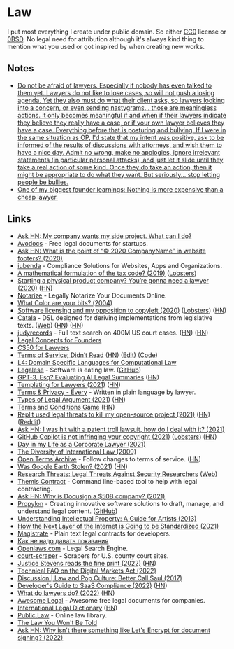 # Law

I put most everything I create under public domain. So either [CC0](https://creativecommons.org/share-your-work/public-domain/cc0/) license or [0BSD](https://choosealicense.com/licenses/0bsd/). No legal need for attribution although it's always kind thing to mention what you used or got inspired by when creating new works.

## Notes

- [Do not be afraid of lawyers. Especially if nobody has even talked to them yet. Lawyers do not like to lose cases, so will not push a losing agenda. Yet they also must do what their client asks, so lawyers looking into a concern, or even sending nastygrams... those are meaningless actions. It only becomes meaningful if and when if their lawyers indicate they believe they really have a case, or if your own lawyer believes they have a case. Everything before that is posturing and bullying. If I were in the same situation as OP, I'd state that my intent was positive, ask to be informed of the results of discussions with attorneys, and wish them to have a nice day. Admit no wrong, make no apologies, ignore irrelevant statements (in particular personal attacks), and just let it slide until they take a real action of some kind. Once they do take an action, then it might be appropriate to do what they want. But seriously... stop letting people be bullies.](https://news.ycombinator.com/item?id=27424195)
- [One of my biggest founder learnings: Nothing is more expensive than a cheap lawyer.](https://twitter.com/NolanChurch/status/1551961191332777984)

## Links

- [Ask HN: My company wants my side project. What can I do?](https://news.ycombinator.com/item?id=21786111)
- [Avodocs](https://www.avodocs.com/) - Free legal documents for startups.
- [Ask HN: What is the point of “© 2020 CompanyName” in website footers? (2020)](https://news.ycombinator.com/item?id=23202586)
- [iubenda](https://www.iubenda.com/en/) - Compliance Solutions for Websites, Apps and Organizations.
- [A mathematical formulation of the tax code? (2019)](https://blog.merigoux.fr/en/2019/12/20/taxes-formal-proofs.html) ([Lobsters](https://lobste.rs/s/pfswxd/mathematical_formulation_tax_code))
- [Starting a physical product company? You’re gonna need a lawyer (2020)](https://medium.com/@molson_hart/starting-a-physical-product-company-youre-gonna-need-a-lawyer-13b2eecebc9f) ([HN](https://news.ycombinator.com/item?id=24822800))
- [Notarize](https://www.notarize.com/) - Legally Notarize Your Documents Online.
- [What Color are your bits? (2004)](https://ansuz.sooke.bc.ca/entry/23)
- [Software licensing and my opposition to copyleft (2020)](https://github.com/BurntSushi/notes/blob/master/2020-10-29_licensing-and-copyleft.md) ([Lobsters](https://lobste.rs/s/i7c0a6/software_licensing_my_opposition)) ([HN](https://news.ycombinator.com/item?id=24939162))
- [Catala](https://github.com/CatalaLang/catala) - DSL designed for deriving implementations from legislative texts. ([Web](https://catala-lang.org/)) ([HN](https://news.ycombinator.com/item?id=24948342)) ([HN](https://news.ycombinator.com/item?id=28633122))
- [judyrecords](https://www.judyrecords.com/) - Full text search on 400M US court cases. ([HN](https://news.ycombinator.com/item?id=25150702)) ([HN](https://news.ycombinator.com/item?id=30399881))
- [Legal Concepts for Founders](https://handbook.clerky.com/)
- [CS50 for Lawyers](https://online-learning.harvard.edu/course/cs50-lawyers)
- [Terms of Service; Didn’t Read](https://tosdr.org/) ([HN](https://news.ycombinator.com/item?id=25714093)) ([Edit](https://edit.tosdr.org/)) ([Code](https://github.com/tosdr/edit.tosdr.org))
- [L4: Domain Specific Languages for Computational Law](https://github.com/smucclaw/dsl)
- [Legalese](https://legalese.com/) - Software is eating law. ([GitHub](https://github.com/legalese))
- [GPT-3, Esq? Evaluating AI Legal Summaries](http://www.davidvictorrodriguez.com/uploads/2/6/4/2/26420847/gpt-3_esq_-_evaluating_ai_legal_summaries.pdf) ([HN](https://news.ycombinator.com/item?id=26183114))
- [Templating for Lawyers (2021)](https://writing.kemitchell.com/2021/03/13/Templating-for-Lawyers.html) ([HN](https://news.ycombinator.com/item?id=26448618))
- [Terms & Privacy - Every](https://every.to/legal) - Written in plain language by lawyer.
- [Types of Legal Argument (2021)](https://philosophicaldisquisitions.blogspot.com/2021/03/understanding-legal-argument-1-five.html) ([HN](https://news.ycombinator.com/item?id=26952429))
- [Terms and Conditions Game](https://termsandconditions.game/) ([HN](https://news.ycombinator.com/item?id=27191795))
- [Replit used legal threats to kill my open-source project (2021)](https://intuitiveexplanations.com/tech/replit/) ([HN](https://news.ycombinator.com/item?id=27424195)) ([Reddit](https://www.reddit.com/r/programming/comments/nulyx0/how_replit_used_legal_threats_to_kill_my/))
- [Ask HN: I was hit with a patent troll lawsuit, how do I deal with it? (2021)](https://news.ycombinator.com/item?id=27579693)
- [GitHub Copilot is not infringing your copyright (2021)](https://juliareda.eu/2021/07/github-copilot-is-not-infringing-your-copyright/) ([Lobsters](https://lobste.rs/s/bmdesp/github_copilot_is_not_infringing_your)) ([HN](https://news.ycombinator.com/item?id=27736650))
- [Day in my Life as a Corporate Lawyer (2021)](https://www.youtube.com/watch?v=HjZ9U9DGqW8)
- [The Diversity of International Law (2009)](https://brill.com/view/title/18005)
- [Open Terms Archive](https://www.opentermsarchive.org/en) - Follow changes to terms of service. ([HN](https://news.ycombinator.com/item?id=28006249))
- [Was Google Earth Stolen? (2021)](https://avibarzeev.medium.com/was-google-earth-stolen-7d1b821e589b) ([HN](https://news.ycombinator.com/item?id=28913378))
- [Research Threats: Legal Threats Against Security Researchers](https://github.com/disclose/research-threats) ([Web](https://threats.disclose.io/))
- [Themis Contract](https://github.com/informalsystems/themis-contract) - Command line-based tool to help with legal contracting.
- [Ask HN: Why is Docusign a $50B company? (2021)](https://news.ycombinator.com/item?id=29363897)
- [Propylon](https://propylon.com/) - Creating innovative software solutions to draft, manage, and understand legal content. ([GitHub](https://github.com/propylon))
- [Understanding Intellectual Property: A Guide for Artists (2013)](https://digitalcommons.liberty.edu/cgi/viewcontent.cgi?article=1138&context=lu_law_review)
- [How the Next Layer of the Internet is Going to be Standardized (2021)](https://www.mnot.net/blog/2021/06/21/standards-competition-governance)
- [Magistrate](https://magistrate.khanna.law/) - Plain text legal contracts for developers.
- [Как не надо давать показания](http://www.apn-spb.ru/opinions/print13278.htm)
- [Openlaws.com](https://openlaws.com/) - Legal Search Engine.
- [court-scraper](https://github.com/biglocalnews/court-scraper) - Scrapers for U.S. county court sites.
- [Justice Stevens reads the fine print (2022)](https://matthewbutterick.com/chron/justice-stevens-reads-the-fine-print.html) ([HN](https://news.ycombinator.com/item?id=30838572))
- [Technical FAQ on the Digital Markets Act (2022)](https://matrix.org/blog/2022/03/30/technical-faq-on-the-digital-markets-act)
- [Discussion | Law and Pop Culture: Better Call Saul (2017)](https://www.youtube.com/watch?v=nAspHeyHyiQ)
- [Developer's Guide to SaaS Compliance (2022)](https://www.courier.com/blog/the-developers-guide-to-saas-compliance/) ([HN](https://news.ycombinator.com/item?id=31728693))
- [What do lawyers do? (2022)](https://nihal.bearblog.dev/what-do-lawyers-do/) ([HN](https://news.ycombinator.com/item?id=31959666))
- [Awesome Legal](https://github.com/ankane/awesome-legal) - Awesome free legal documents for companies.
- [International Legal Dictionary](https://www.public.law/dictionary) ([HN](https://news.ycombinator.com/item?id=32301534))
- [Public.Law](https://www.public.law/) - Online law library.
- [The Law You Won't Be Told](https://www.youtube.com/watch?v=uqH_Y1TupoQ)
- [Ask HN: Why isn't there something like Let's Encrypt for document signing? (2022)](https://news.ycombinator.com/item?id=33921115)

